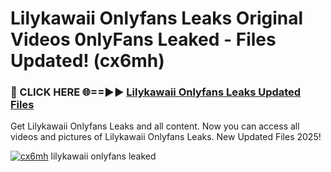 # Lilykawaii Onlyfans Leaks Original Videos 0nlyFans Leaked - Files Updated! (cx6mh)

<h3>🔴 CLICK HERE 🌐==►► <a href="https://tinyurl.com/2wckxsce" rel="nofollow">Lilykawaii Onlyfans Leaks Updated Files</a></h3>

Get Lilykawaii Onlyfans Leaks and all content. Now you can access all videos and pictures of Lilykawaii Onlyfans Leaks. New Updated Files 2025!

[![cx6mh](https://i.imgur.com/AFduVYN.gif)](https://tinyurl.com/2wckxsce)
lilykawaii onlyfans leaked